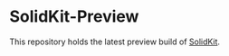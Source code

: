 # SolidKit-Preview
This repository holds the latest preview build of [SolidKit](https://pypi.org/project/solidkit).
